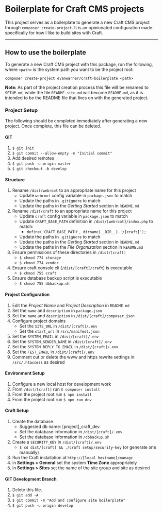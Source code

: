 # Boilerplate for Craft CMS projects

This project serves as a boilerplate to generate a new Craft CMS project through `composer create-project`. It is an opinionated configuration made specifically for how I like to build sites with Craft.


---


## How to use the boilerplate
To generate a new Craft CMS project with this package, run the following, where `<path>` is the system path you want to be the project root:
```
composer create-project evanwarner/craft-boilerplate <path>
```

**Note:** As part of the project creation process this file will be renamed to `SETUP.md`, while the file `README-site.md` will become `README.md`, as it is intended to be the README file that lives on with the generated project.


### Project Setup
The following should be completed immediately after generating a new project. Once complete, this file can be deleted.

#### GIT
1. `$ git init`
1. `$ git commit --allow-empty -m "Initial commit"`
1. Add desired remotes
1. `$ git push -u origin master`
1. `$ git checkout -b develop`

#### Structure
1. Rename `/dist/webroot` to an appropriate name for this project
    - Update `webroot` config variable in `package.json` to match
    - Update the paths in `.gitignore` to match
    - Update the paths in the _Getting Started_ section in `README.md`
1. Rename `/dist/craft` to an appropriate name for this project
    - Update `craft` config variable in `package.json` to match
    - Update `CRAFT_BASE_PATH` definition in `/dist/[webroot]/index.php` to match:
        - `define('CRAFT_BASE_PATH', dirname(__DIR__).'/[craft]');`
    - Update the paths in `.gitignore` to match
    - Update the paths in the _Getting Started_ section in `README.md`
    - Update the paths in the _File Organization_ section in `README.md`
1. Ensure permissions of these directories in `/dist/[craft]`
    - `$ chmod 774 storage`
    - `$ chmod 774 vendor`
1. Ensure craft console cli (`/dist/[craft]/craft`) is executable
    - `$ chmod 755 craft`
1. Ensure database backup script is executable
    - `$ chmod 755 dbbackup.sh`

#### Project Configuration
1. Edit the _Project Name_ and _Project Description_ in `README.md`
1. Set the `name` and `description` in `package.json`
1. Set the `name` and `description` in `/dist/[craft]/composer.json`
1. Configure project domains
    - Set the `SITE_URL` in `/dist/[craft]/.env`
    - Set the `start_url` in `/src/manifest.json`
1. Set the `SYSTEM_EMAIL` in `/dist/[craft]/.env`
1. Set the `SYSTEM_SENDER_NAME` in `/dist/[craft]/.env`
1. Set the `SYSTEM_REPLY_TO_EMAIL` in `/dist/[craft]/.env`
1. Set the `TEST_EMAIL` in `/dist/[craft]/.env`
1. Comment out or delete the www and https rewrite settings in `/src/.htaccess` as desired

#### Environment Setup
1. Configure a new local host for development work
1. From `/dist/[craft]` run `$ composer install`
1. From the project root run `$ npm install`
1. From the project root run `$ npm run dev`

#### Craft Setup
1. Create the database
    - Suggested db name: [project]_craft_dev
    - Set the database information in `/dist/[craft]/.env`
    - Set the database information in `/dbbackup.sh`
1. Create a `SECURITY_KEY` in `/dist/[craft]/.env`
    - `$ cd dist/[craft] && ./craft setup/security-key` (or generate one manually)
1. Run the Craft installation at `http://[local hostname]/manage`
1. In **Settings > General** set the system **Time Zone** appropriately
1. In **Settings > Sites** set the name of the site group and site as desired

#### GIT Development Branch
1. Delete this file.
1. `$ git add -A`
1. `$ git commit -m "Add and configure site boilerplate"`
1. `$ git push -u origin develop`
